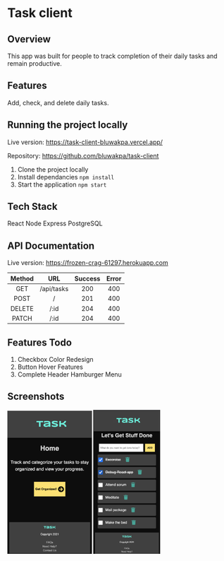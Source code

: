 # Task client

## Overview
This app was built for people to track completion of their daily tasks and remain productive.

## Features
Add, check, and delete daily tasks.

## Running the project locally
Live version: https://task-client-bluwakpa.vercel.app/

Repository: https://github.com/bluwakpa/task-client

1. Clone the project locally
2. Install dependancies `npm install`
3. Start the application `npm start`

## Tech Stack
React
Node
Express
PostgreSQL

## API Documentation

Live version: https://frozen-crag-61297.herokuapp.com

| Method | URL  | Success  | Error |
| :-----: | :-: | :-: | :-: |
| GET | /api/tasks | 200 | 400 |
| POST | / | 201 | 400 |
| DELETE | /:id | 204 | 400 |
| PATCH | /:id | 204 | 400 |

## Features Todo
1. Checkbox Color Redesign
2. Button Hover Features
4. Complete Header Hamburger Menu

## Screenshots

<img src="img/task-home.png" width=38% height=38%>
<img src="img/task-tasks.png" width=30% height=30%>